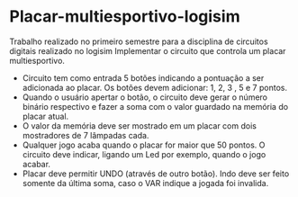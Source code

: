 # Placar-multiesportivo-logisim
Trabalho realizado no primeiro semestre para a disciplina de circuitos digitais realizado no logisim
Implementar o circuito que controla um placar multiesportivo.
<ul>
<li> Circuito tem como entrada 5 botões indicando a pontuação a ser adicionada ao placar. Os botões devem adicionar: 1, 2, 3 , 5 e 7 pontos. </li> 
<li> Quando o usuário apertar o botão, o circuito deve gerar o número binário respectivo e fazer a soma com o valor guardado na memória do placar atual. </li> 
<li> O valor da memória deve ser mostrado em um placar com dois mostradores de 7 lâmpadas cada. </li> 
<li> Qualquer jogo acaba quando o placar for maior que 50 pontos. O circuito deve indicar, ligando um Led por exemplo, quando o jogo acabar. </li> 
<li> Placar deve permitir UNDO (através de outro botão). Indo deve ser feito somente da última soma, caso o VAR indique a jogada foi invalida. </li> 
</ul>


